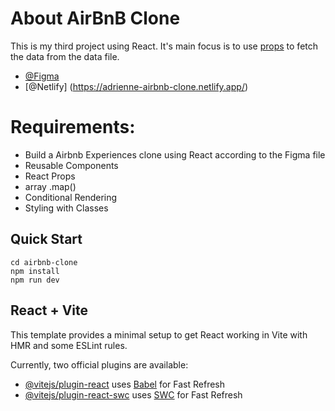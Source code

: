 # About AirBnB Clone

This is my third project using React. It's main focus is to use [props](https://legacy.reactjs.org/docs/components-and-props.html) to fetch the data from the data file.

- [@Figma](https://www.figma.com/file/NPEagvhxnn9mDUBlmptPmE/Airbnb-Experiences-(Copy)?type=design&mode=design&t=xjbVFIUfSKkit89F-1)
- [@Netlify] (https://adrienne-airbnb-clone.netlify.app/)

# Requirements:

- Build a Airbnb Experiences clone using React according to the Figma file
- Reusable Components
- React Props
- array .map()
- Conditional Rendering
- Styling with Classes

## Quick Start

```
cd airbnb-clone
npm install
npm run dev
```

## React + Vite

This template provides a minimal setup to get React working in Vite with HMR and some ESLint rules.

Currently, two official plugins are available:

- [@vitejs/plugin-react](https://github.com/vitejs/vite-plugin-react/blob/main/packages/plugin-react/README.md) uses [Babel](https://babeljs.io/) for Fast Refresh
- [@vitejs/plugin-react-swc](https://github.com/vitejs/vite-plugin-react-swc) uses [SWC](https://swc.rs/) for Fast Refresh
